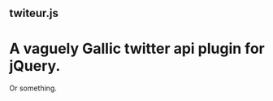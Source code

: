 twiteur.js
----------

A vaguely Gallic twitter api plugin for jQuery.
===============================================

Or something.
